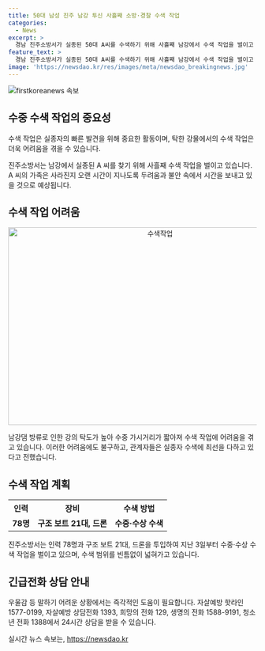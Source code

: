 ```yaml
---
title: 50대 남성 진주 남강 투신 사흘째 소방·경찰 수색 작업
categories:
  - News
excerpt: >
  경남 진주소방서가 실종된 50대 A씨를 수색하기 위해 사흘째 남강에서 수색 작업을 벌이고 있다. A씨의 아내가 신고한 후 경찰과 소방이 공동 대응했으며, 지난 3일부터 78명의 인력과 장비 21대, 드론을 활용해 수중·수상 수색 작업이 이뤄지고 있다. 하지만 남강댐 방류로 인한 강의 탁도가 높아 수색에 어려움을 겪고 있으며, 관계자는 빠른 발견을 위해 최선을 다하고 있다고 전했다. ※자살예방 상담전화 1393, 24시간 상담 가능.
feature_text: >
  경남 진주소방서가 실종된 50대 A씨를 수색하기 위해 사흘째 남강에서 수색 작업을 벌이고 있다. A씨의 아내가 신고한 후 경찰과 소방이 공동 대응했으며, 지난 3일부터 78명의 인력과 장비 21대, 드론을 활용해 수중·수상 수색 작업이 이뤄지고 있다. 하지만 남강댐 방류로 인한 강의 탁도가 높아 수색에 어려움을 겪고 있으며, 관계자는 빠른 발견을 위해 최선을 다하고 있다고 전했다. ※자살예방 상담전화 1393, 24시간 상담 가능.
image: 'https://newsdao.kr/res/images/meta/newsdao_breakingnews.jpg'
---
```


<p><img src="https://newsdao.kr/res/images/meta/newsdao_breakingnews.jpg" alt="firstkoreanews 속보" /></p>

<h2 data-ke-size="size26">수중 수색 작업의 중요성</h2>

<p>수색 작업은 실종자의 빠른 발견을 위해 중요한 활동이며, 탁한 강물에서의 수색 작업은 더욱 어려움을 겪을 수 있습니다.</p>

<p data-ke-size="size16">진주소방서는 남강에서 실종된 A 씨를 찾기 위해 사흘째 수색 작업을 벌이고 있습니다. A 씨의 가족은 사라진지 오랜 시간이 지나도록 두려움과 불안 속에서 시간을 보내고 있을 것으로 예상됩니다.</p>

<h2 data-ke-size="size26">수색 작업 어려움</h2>

<p><center><img src="https://www.newsn.kr/news/photo/202407/p202407061311371010_j.jpg" alt="수색작업" width="600" height="400"></center></p>

<p data-ke-size="size16">남강댐 방류로 인한 강의 탁도가 높아 수중 가시거리가 짧아져 수색 작업에 어려움을 겪고 있습니다. 이러한 어려움에도 불구하고, 관계자들은 실종자 수색에 최선을 다하고 있다고 전했습니다.</p>

<h2 data-ke-size="size26">수색 작업 계획</h2>

<table>
   <tr>
      <th>인력</th>
      <th>장비</th>
      <th>수색 방법</th>
   </tr>
   <tr>
      <td style="text-align: center; height: 17px;"><b>78명</b></td>
      <td style="text-align: center; height: 17px;"><b>구조 보트 21대, 드론</b></td>
      <td style="text-align: center; height: 17px;"><b>수중·수상 수색</b></td>
   </tr>
</table>

<p data-ke-size="size16">진주소방서는 인력 78명과 구조 보트 21대, 드론을 투입하여 지난 3일부터 수중·수상 수색 작업을 벌이고 있으며, 수색 범위를 빈틈없이 넓혀가고 있습니다.</p>

<h2 data-ke-size="size26">긴급전화 상담 안내</h2>

<p data-ke-size="size16">우울감 등 말하기 어려운 상황에서는 즉각적인 도움이 필요합니다. 자살예방 핫라인 1577-0199, 자살예방 상담전화 1393, 희망의 전화 129, 생명의 전화 1588-9191, 청소년 전화 1388에서 24시간 상담을 받을 수 있습니다.</p>
실시간 뉴스 속보는, <a href="https://newsdao.kr" rel="dofollow">https://newsdao.kr</a>


